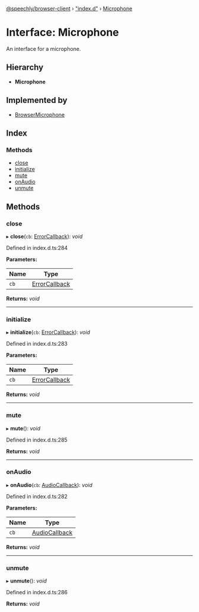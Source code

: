 [@speechly/browser-client](../README.md) › ["index.d"](../modules/_index_d_.md) › [Microphone](_index_d_.microphone.md)

# Interface: Microphone

An interface for a microphone.

## Hierarchy

* **Microphone**

## Implemented by

* [BrowserMicrophone](../classes/_index_d_.browsermicrophone.md)

## Index

### Methods

* [close](_index_d_.microphone.md#close)
* [initialize](_index_d_.microphone.md#initialize)
* [mute](_index_d_.microphone.md#mute)
* [onAudio](_index_d_.microphone.md#onaudio)
* [unmute](_index_d_.microphone.md#unmute)

## Methods

###  close

▸ **close**(`cb`: [ErrorCallback](../modules/_index_d_.md#errorcallback)): *void*

Defined in index.d.ts:284

**Parameters:**

Name | Type |
------ | ------ |
`cb` | [ErrorCallback](../modules/_index_d_.md#errorcallback) |

**Returns:** *void*

___

###  initialize

▸ **initialize**(`cb`: [ErrorCallback](../modules/_index_d_.md#errorcallback)): *void*

Defined in index.d.ts:283

**Parameters:**

Name | Type |
------ | ------ |
`cb` | [ErrorCallback](../modules/_index_d_.md#errorcallback) |

**Returns:** *void*

___

###  mute

▸ **mute**(): *void*

Defined in index.d.ts:285

**Returns:** *void*

___

###  onAudio

▸ **onAudio**(`cb`: [AudioCallback](../modules/_index_d_.md#audiocallback)): *void*

Defined in index.d.ts:282

**Parameters:**

Name | Type |
------ | ------ |
`cb` | [AudioCallback](../modules/_index_d_.md#audiocallback) |

**Returns:** *void*

___

###  unmute

▸ **unmute**(): *void*

Defined in index.d.ts:286

**Returns:** *void*
